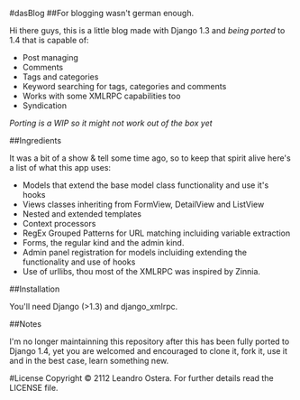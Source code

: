 #dasBlog
##For blogging wasn't german enough.

Hi there guys, this is a little blog made with Django 1.3 and _being ported_ to 1.4 that is capable of:
* Post managing
* Comments
* Tags and categories
* Keyword searching for tags, categories and comments
* Works with some XMLRPC capabilities too
* Syndication

_Porting is a WIP so it might not work out of the box yet_

##Ingredients

It was a bit of a show & tell some time ago, so to keep that spirit alive here's a list of what this app uses:
* Models that extend the base model class functionality and use it's hooks
* Views classes inheriting from FormView, DetailView and ListView
* Nested and extended templates
* Context processors
* RegEx Grouped Patterns for URL matching incluiding variable extraction
* Forms, the regular kind and the admin kind.
* Admin panel registration for models incluiding extending the functionality and use of hooks
* Use of urllibs, thou most of the XMLRPC was inspired by Zinnia.

##Installation

You'll need Django (>1.3) and django_xmlrpc.

##Notes

I'm no longer maintainning this repository after this has been fully ported to Django 1.4, yet you are welcomed and encouraged to clone it, fork it, use it and in the best case, learn something new.

#License
Copyright &copy; 2112 Leandro Ostera.
For further details read the LICENSE file.